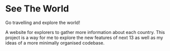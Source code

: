 # See The World

Go travelling and explore the world!

A website for explorers to gather more information about each country. This project is a way for me to explore the new features of next 13 as well as my ideas of a more minimally organised codebase.

